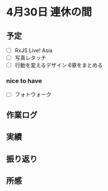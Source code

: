 # 4月30日 連休の間

## 予定
- [ ] RxJS Live! Asia
- [ ] 写真レタッチ
- [ ] 行動を変えるデザイン 6章をまとめる

### nice to have
- [ ] フォトウォーク


## 作業ログ

## 実績

## 振り返り

## 所感